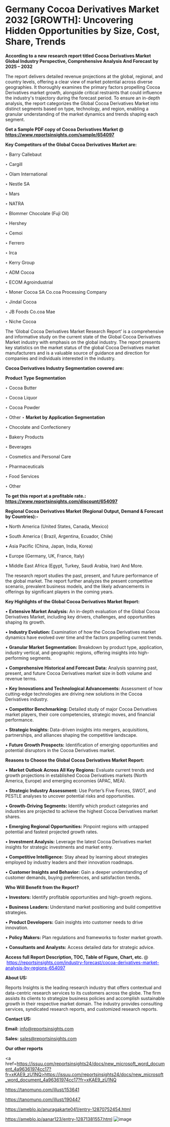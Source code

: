 # Germany Cocoa Derivatives Market 2032 [GROWTH]: Uncovering Hidden Opportunities by Size, Cost, Share, Trends

<strong>According to a new research report titled Cocoa Derivatives Market Global Industry Perspective, Comprehensive Analysis And Forecast by 2025 – 2032</strong>

The report delivers detailed revenue projections at the global, regional, and country levels, offering a clear view of market potential across diverse geographies. It thoroughly examines the primary factors propelling Cocoa Derivatives market growth, alongside critical restraints that could influence the industry's trajectory during the forecast period. To ensure an in-depth analysis, the report categorizes the Global Cocoa Derivatives Market into distinct segments based on type, technology, and region, enabling a granular understanding of the market dynamics and trends shaping each segment.

<strong>Get a Sample PDF copy of Cocoa Derivatives Market </strong><strong>@<a href=https://www.reportsinsights.com/sample/654097 style=color:#0000ff;> https://www.reportsinsights.com/sample/654097</a></strong></font>

<strong>Key Competitors of the Global Cocoa Derivatives Market are:</strong>

‣ Barry Callebaut

‣ Cargill

‣ Olam International

‣ Nestle SA

‣ Mars

‣ NATRA

‣ Blommer Chocolate (Fuji Oil)

‣ Hershey

‣ Cemoi

‣ Ferrero

‣ Irca

‣ Kerry Group

‣ ADM Cocoa

‣ ECOM Agroindustrial

‣ Moner Cocoa SA
 Co.coa Processing Company

‣ Jindal Cocoa

‣ JB Foods
 Co.coa Mae

‣ Niche Cocoa

The ‘Global Cocoa Derivatives Market Research Report’ is a comprehensive and informative study on the current state of the Global Cocoa Derivatives Market industry with emphasis on the global industry. The report presents key statistics on the market status of the global Cocoa Derivatives market manufacturers and is a valuable source of guidance and direction for companies and individuals interested in the industry.

<strong>Cocoa Derivatives Industry Segmentation covered are:</strong>

<strong>Product Type Segmentation</strong>

‣ Cocoa Butter

‣ Cocoa Liquor

‣ Cocoa Powder

‣ Other
‣ 
<strong>Market by Application Segmentation</strong>

‣ Chocolate and Confectionery

‣ Bakery Products

‣ Beverages

‣ Cosmetics and Personal Care

‣ Pharmaceuticals

‣ Food Services

‣ Other

<strong>To get this report at a profitable rate.: <a href=https://www.reportsinsights.com/discount/654097 style=color:#0000ff;>https://www.reportsinsights.com/discount/654097</a></strong></font>

<strong>Regional Cocoa Derivatives Market (Regional Output, Demand &amp; Forecast by Countries):-</strong>

• North America (United States, Canada, Mexico)

• South America ( Brazil, Argentina, Ecuador, Chile)

• Asia Pacific (China, Japan, India, Korea)

• Europe (Germany, UK, France, Italy)

• Middle East Africa (Egypt, Turkey, Saudi Arabia, Iran) And More.

The research report studies the past, present, and future performance of the global market. The report further analyzes the present competitive scenario, prevalent business models, and the likely advancements in offerings by significant players in the coming years.

<strong>Key Highlights of the Global Cocoa Derivatives Market Report:</strong>

• <strong>Extensive Market Analysis:</strong> An in-depth evaluation of the Global Cocoa Derivatives Market, including key drivers, challenges, and opportunities shaping its growth.

• <strong>Industry Evolution:</strong> Examination of how the Cocoa Derivatives market dynamics have evolved over time and the factors propelling current trends.

• <strong>Granular Market Segmentation:</strong> Breakdown by product type, application, industry vertical, and geographic regions, offering insights into high-performing segments.

• <strong>Comprehensive Historical and Forecast Data:</strong> Analysis spanning past, present, and future Cocoa Derivatives market size in both volume and revenue terms.

• <strong>Key Innovations and Technological Advancements:</strong> Assessment of how cutting-edge technologies are driving new solutions in the Cocoa Derivatives industry.

• <strong>Competitor Benchmarking:</strong> Detailed study of major Cocoa Derivatives market players, their core competencies, strategic moves, and financial performance.

• <strong>Strategic Insights:</strong> Data-driven insights into mergers, acquisitions, partnerships, and alliances shaping the competitive landscape.

• <strong>Future Growth Prospects:</strong> Identification of emerging opportunities and potential disruptors in the Cocoa Derivatives market.

<strong>Reasons to Choose the Global Cocoa Derivatives Market Report:</strong>

• <strong>Market Outlook Across All Key Regions:</strong> Evaluate current trends and growth projections in established Cocoa Derivatives markets (North America, Europe) and emerging economies (APAC, MEA).

• <strong>Strategic Industry Assessment:</strong> Use Porter’s Five Forces, SWOT, and PESTLE analyses to uncover potential risks and opportunities.

• <strong>Growth-Driving Segments:</strong> Identify which product categories and industries are projected to achieve the highest Cocoa Derivatives market shares.

• <strong>Emerging Regional Opportunities:</strong> Pinpoint regions with untapped potential and fastest projected growth rates.

• <strong>Investment Analysis:</strong> Leverage the latest Cocoa Derivatives market insights for strategic investments and market entry.

• <strong>Competitive Intelligence:</strong> Stay ahead by learning about strategies employed by industry leaders and their innovation roadmaps.

• <strong>Customer Insights and Behavior:</strong> Gain a deeper understanding of customer demands, buying preferences, and satisfaction trends.

<strong>Who Will Benefit from the Report?</strong>

• <strong>Investors:</strong> Identify profitable opportunities and high-growth regions.

• <strong>Business Leaders:</strong> Understand market positioning and build competitive strategies.

• <strong>Product Developers:</strong> Gain insights into customer needs to drive innovation.

• <strong>Policy Makers:</strong> Plan regulations and frameworks to foster market growth.

• <strong>Consultants and Analysts:</strong> Access detailed data for strategic advice.
</ul>
<strong>Access full Report Description, TOC, Table of Figure, Chart, etc. </strong>@  <a href=https://reportsinsights.com/industry-forecast/cocoa-derivatives-market-analysis-by-regions-654097 style=color:#0000ff;>https://reportsinsights.com/industry-forecast/cocoa-derivatives-market-analysis-by-regions-654097</a></font>

<strong><strong>About US</strong>:</strong>

Reports Insights is the leading research industry that offers contextual and data-centric research services to its customers across the globe. The firm assists its clients to strategize business policies and accomplish sustainable growth in their respective market domain. The industry provides consulting services, syndicated research reports, and customized research reports.

<strong>Contact US:</strong>

<p class=""""><b>Email:</b> <a href=mailto:info@reportsinsights.com>info@reportsinsights.com</a></p>
<p class=""""><b>Sales:</b> <a href=mailto:sales@reportsinsights.com>sales@reportsinsights.com</a></p>

<strong>Our other reports</strong>

<a href=https://issuu.com/reportsinsights24/docs/new_microsoft_word_document_4a96361974cc17?fr=xKAE9_zU1NQ>https://issuu.com/reportsinsights24/docs/new_microsoft_word_document_4a96361974cc17?fr=xKAE9_zU1NQ</a>

<a href=https://tanomuno.com/illust/153641>https://tanomuno.com/illust/153641</a>

<a href=https://tanomuno.com/illust/190447>https://tanomuno.com/illust/190447</a>

<a href=https://ameblo.jp/anuragakarte041/entry-12870752454.html>https://ameblo.jp/anuragakarte041/entry-12870752454.html</a>

<a href=https://ameblo.jp/aanar123/entry-12871381557.html>https://ameblo.jp/aanar123/entry-12871381557.html</a>
![image](https://github.com/user-attachments/assets/a146d011-9ed7-4626-bcff-54025062b137)
